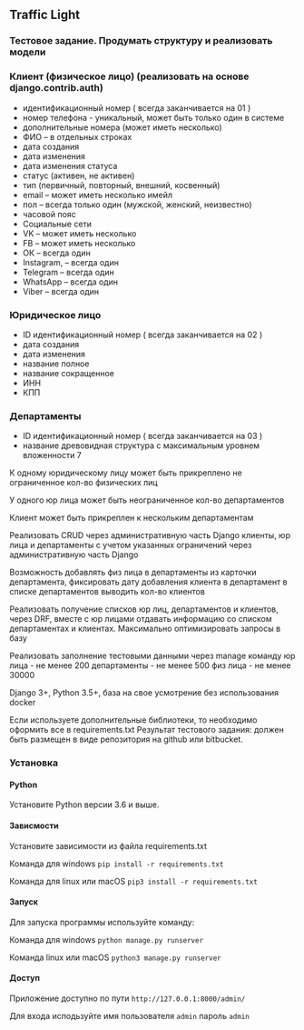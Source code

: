 ## Traffic Light

### Тестовое задание. Продумать структуру и реализовать модели

### Клиент (физическое лицо) (реализовать на основе django.contrib.auth)
- идентификационный номер ( всегда заканчивается на 01 )
- номер телефона - уникальный, может быть только один в системе
- дополнительные номера (может иметь несколько)
- ФИО – в отдельных строках
- дата создания
- дата изменения
- дата изменения статуса
- статус (активен, не активен)
- тип (первичный, повторный, внешний, косвенный)
- email – может иметь несколько имейл
- пол – всегда только один (мужской, женский, неизвестно)
- часовой пояс 
- Социальные сети 
- VK – может иметь несколько
- FB – может иметь несколько
- ОК –  всегда один
- Instagram, – всегда один
- Telegram –  всегда один
- WhatsApp – всегда один
- Viber –  всегда один

### Юридическое лицо
- ID идентификационный номер ( всегда заканчивается на 02 )
- дата создания
- дата изменения
- название полное
- название сокращенное
- ИНН
- КПП

### Департаменты
- ID идентификационный номер ( всегда заканчивается на 03 )
- название
 древовидная структура с максимальным уровнем вложенности 7

К одному юридическому лицу может быть прикреплено не ограниченное кол-во физических лиц

У одного юр лица может быть неограниченное кол-во департаментов

Клиент может быть прикреплен к нескольким департаментам

Реализовать CRUD через административную часть Django
клиенты, юр лица и департаменты с учетом указанных ограничений через административную часть Django

Возможность добавлять физ лица в департаменты из карточки департамента, фиксировать дату добавления клиента в департамент в списке департаментов выводить кол-во клиентов

Реализовать получение списков юр лиц, департаментов и клиентов, через DRF, вместе с юр лицами отдавать информацию со списком департаментах и клиентах. Максимально оптимизировать запросы в базу

Реализовать заполнение тестовыми данными
через manage команду
юр лица - не менее 200
департаменты - не менее 500
физ лица - не менее 30000

Django 3+, Python 3.5+, база на свое усмотрение
без использования docker

Если используете дополнительные библиотеки, то необходимо оформить все в requirements.txt
Результат тестового задания: должен быть размещен в виде репозитория на github или bitbucket.

### Установка

#### Python

Установите Python версии 3.6 и выше.
#### Зависмости

Установите зависимости из файла requirements.txt 

Команда для windows `pip install -r requirements.txt`

Команда для linux или macOS `pip3 install -r requirements.txt`

#### Запуск

Для запуска программы используйте команду:

Команда для windows `python manage.py runserver`

Команда linux или macOS `python3 manage.py runserver`

#### Доступ

Приложение доступно по пути `http://127.0.0.1:8000/admin/`

Для входа исподьзуйте имя пользователя `admin` пароль `admin`